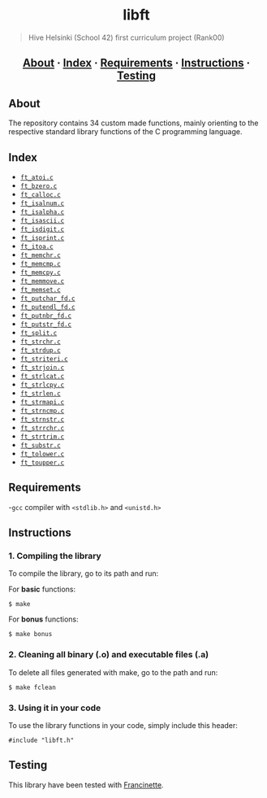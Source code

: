 <h1 align="center">libft</h1>

> Hive Helsinki (School 42) first curriculum project (Rank00)

<h2 align="center">
	<a href="#about">About</a>
	<span> · </span>
	<a href="#index">Index</a>
	<span> · </span>
	<a href="#requirements">Requirements</a>
	<span> · </span>
	<a href="#instructions">Instructions</a>
	<span> · </span>
	<a href="#testing">Testing</a>
</h2>

## About
The repository contains 34 custom made functions, mainly orienting to the respective standard library functions of the C programming language. 

## Index
* [`ft_atoi.c`](https://github.com/Nipsu24/libft/blob/master/ft_ft_atoi.c)
* [`ft_bzero.c`](https://github.com/Nipsu24/libft/blob/master/ft_ft_bzero.c ) 
* [`ft_calloc.c`](https://github.com/Nipsu24/libft/blob/master/ft_ft_calloc.c ) 
* [`ft_isalnum.c`](https://github.com/Nipsu24/libft/blob/master/ft_ft_isalnum.c)
* [`ft_isalpha.c`](https://github.com/Nipsu24/libft/blob/master/ft_ft_isalpha.c)
* [`ft_isascii.c`](https://github.com/Nipsu24/libft/blob/master/ft_ft_isascii.c)
* [`ft_isdigit.c`](https://github.com/Nipsu24/libft/blob/master/ft_ft_isdigit.c)
* [`ft_isprint.c`](https://github.com/Nipsu24/libft/blob/master/ft_ft_isprint.c)
* [`ft_itoa.c`](https://github.com/Nipsu24/libft/blob/master/ft_ft_itoa.c ) 
* [`ft_memchr.c`](https://github.com/Nipsu24/libft/blob/master/ft_ft_memchr.c ) 
* [`ft_memcmp.c`](https://github.com/Nipsu24/libft/blob/master/ft_ft_memcmp.c ) 
* [`ft_memcpy.c`](https://github.com/Nipsu24/libft/blob/master/ft_ft_memcpy.c ) 
* [`ft_memmove.c`](https://github.com/Nipsu24/libft/blob/master/ft_ft_memmove.c)
* [`ft_memset.c`](https://github.com/Nipsu24/libft/blob/master/ft_ft_memset.c ) 
* [`ft_putchar_fd.c`](https://github.com/Nipsu24/libft/blob/master/ft_ft_putchar_fd.c ) 
* [`ft_putendl_fd.c`](https://github.com/Nipsu24/libft/blob/master/ft_ft_putendl_fd.c ) 
* [`ft_putnbr_fd.c`](https://github.com/Nipsu24/libft/blob/master/ft_ft_putnbr_fd.c ) 
* [`ft_putstr_fd.c`](https://github.com/Nipsu24/libft/blob/master/ft_ft_putstr_fd.c ) 
* [`ft_split.c`](https://github.com/Nipsu24/libft/blob/master/ft_ft_split.c ) 
* [`ft_strchr.c`](https://github.com/Nipsu24/libft/blob/master/ft_ft_strchr.c)
* [`ft_strdup.c`](https://github.com/Nipsu24/libft/blob/master/ft_ft_strdup.c ) 
* [`ft_striteri.c`](https://github.com/Nipsu24/libft/blob/master/ft_ft_striteri.c ) 
* [`ft_strjoin.c`](https://github.com/Nipsu24/libft/blob/master/ft_ft_strjoin.c)
* [`ft_strlcat.c`](https://github.com/Nipsu24/libft/blob/master/ft_ft_strlcat.c)
* [`ft_strlcpy.c`](https://github.com/Nipsu24/libft/blob/master/ft_ft_strlcpy.c)
* [`ft_strlen.c`](https://github.com/Nipsu24/libft/blob/master/ft_ft_strlen.c ) 
* [`ft_strmapi.c`](https://github.com/Nipsu24/libft/blob/master/ft_ft_strmapi.c)
* [`ft_strncmp.c`](https://github.com/Nipsu24/libft/blob/master/ft_ft_strncmp.c)
* [`ft_strnstr.c`](https://github.com/Nipsu24/libft/blob/master/ft_ft_strnstr.c)
* [`ft_strrchr.c`](https://github.com/Nipsu24/libft/blob/master/ft_ft_strrchr.c)
* [`ft_strtrim.c`](https://github.com/Nipsu24/libft/blob/master/ft_ft_strtrim.c)
* [`ft_substr.c`](https://github.com/Nipsu24/libft/blob/master/ft_ft_substr.c)
* [`ft_tolower.c`](https://github.com/Nipsu24/libft/blob/master/ft_ft_tolower.c)
* [`ft_toupper.c`](https://github.com/Nipsu24/libft/blob/master/ft_ft_toupper.c)

## Requirements
-`gcc` compiler
with `<stdlib.h>` and `<unistd.h>` 

## Instructions

### 1. Compiling the library

To compile the library, go to its path and run:

For __basic__ functions:
```
$ make
```

For __bonus__ functions:
```
$ make bonus
```

### 2. Cleaning all binary (.o) and executable files (.a)

To delete all files generated with make, go to the path and run:
```
$ make fclean
```

### 3. Using it in your code

To use the library functions in your code, simply include this header:
```
#include "libft.h"
```

## Testing
This library have been tested with [Francinette](https://github.com/xicodomingues/francinette).
